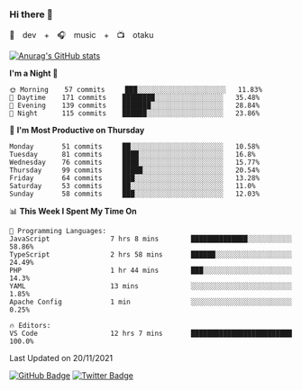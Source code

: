 ### Hi there 👋

🚀　dev　+　🎧　music　+　📺　otaku


[![Anurag's GitHub stats](https://github-readme-stats.vercel.app/api?username=koheitasaka&count_private=true&show_icons=true&theme=monokai)](https://github.com/koheitasaka/github-readme-stats)

<!--START_SECTION:waka-->
**I'm a Night 🦉** 

```text
🌞 Morning    57 commits     ███░░░░░░░░░░░░░░░░░░░░░░   11.83% 
🌆 Daytime    171 commits    ████████░░░░░░░░░░░░░░░░░   35.48% 
🌃 Evening    139 commits    ███████░░░░░░░░░░░░░░░░░░   28.84% 
🌙 Night      115 commits    ██████░░░░░░░░░░░░░░░░░░░   23.86%

```
📅 **I'm Most Productive on Thursday** 

```text
Monday       51 commits     ██░░░░░░░░░░░░░░░░░░░░░░░   10.58% 
Tuesday      81 commits     ████░░░░░░░░░░░░░░░░░░░░░   16.8% 
Wednesday    76 commits     ████░░░░░░░░░░░░░░░░░░░░░   15.77% 
Thursday     99 commits     █████░░░░░░░░░░░░░░░░░░░░   20.54% 
Friday       64 commits     ███░░░░░░░░░░░░░░░░░░░░░░   13.28% 
Saturday     53 commits     ██░░░░░░░░░░░░░░░░░░░░░░░   11.0% 
Sunday       58 commits     ███░░░░░░░░░░░░░░░░░░░░░░   12.03%

```


📊 **This Week I Spent My Time On** 

```text
💬 Programming Languages: 
JavaScript               7 hrs 8 mins        ██████████████░░░░░░░░░░░   58.86% 
TypeScript               2 hrs 58 mins       ██████░░░░░░░░░░░░░░░░░░░   24.49% 
PHP                      1 hr 44 mins        ███░░░░░░░░░░░░░░░░░░░░░░   14.3% 
YAML                     13 mins             ░░░░░░░░░░░░░░░░░░░░░░░░░   1.85% 
Apache Config            1 min               ░░░░░░░░░░░░░░░░░░░░░░░░░   0.25%

🔥 Editors: 
VS Code                  12 hrs 7 mins       █████████████████████████   100.0%

```


 Last Updated on 20/11/2021
<!--END_SECTION:waka-->

[![GitHub Badge](https://img.shields.io/badge/GitHub-100000?style=for-the-badge&logo=github&logoColor=white)](https://github.com/koheitasaka)
[![Twitter Badge](https://img.shields.io/badge/Twitter-1DA1F2?style=for-the-badge&logo=twitter&logoColor=white)](https://twitter.com/sleep_asleep_)
